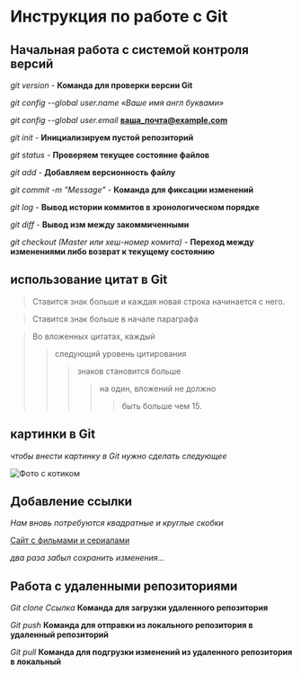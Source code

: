 # Инструкция по работе с Git

## Начальная работа с системой контроля версий
 
*git version* - **Команда для проверки версии Git**

*git config --global user.name «Ваше имя англ буквами»* 

*git config --global user.email* **ваша_почта@example.com**

*git init* - **Инициализируем пустой репозиторий**

*git status* - **Проверяем текущее состояние файлов**

*git add* - **Добавляем версионность файлу**

*git commit -m "Message"* - **Команда для фиксации изменений**

*git log* - **Вывод истории коммитов в хронологическом порядке**

*git diff* - **Вывод изм между закоммиченными**

*git checkout (Master или хеш-номер комита)* - **Переход между изменениями либо возврат к текущему состоянию**

## использование цитат в Git

>Ставится знак больше и 
>каждая новая строка 
>начинается с него.

>Ставится знак больше в начале
параграфа

>Во вложенных цитатах, каждый
>>следующий уровень цитирования
>>>знаков становится больше
>>>>на один, вложений не должно
>>>>>быть больше чем 15.

## картинки в Git

*чтобы внести картинку в Git нужно сделать следующее*

![Фото с котиком](https://bipbap.ru/wp-content/uploads/2017/09/1200x628_21_6e34306a2db10f61e0f641dd697ad619-1200x630_0x3e4c1b9b_20276859161456653801.jpeg)

## Добавление ссылки

*Нам вновь потребуются квадратные и круглые скобки*

[Сайт с фильмами и сериалами](https://g.mxfilm.es/)

*два раза забыл сохранить изменения...*

## Работа с удаленными репозиториями

*Git clone Ссылка* **Команда для загрузки удаленного репозитория**

*Git push* **Команда для отправки из локального репозитория в удаленный репозиторий**

*Git pull* **Команда для подгрузки изменений из удаленного репозитория в локальный**